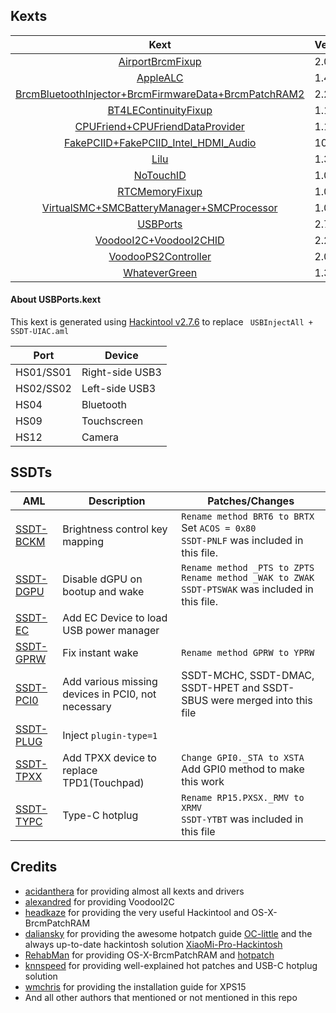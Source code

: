 ## Kexts

|                             Kext                             | Version |
| :----------------------------------------------------------: | ------- |
| [AirportBrcmFixup](https://github.com/acidanthera/AirportBrcmFixup) | 2.0.3   |
|     [AppleALC](https://github.com/acidanthera/AppleALC)      | 1.4.2   |
| [BrcmBluetoothInjector+BrcmFirmwareData+BrcmPatchRAM2](https://github.com/headkaze/OS-X-BrcmPatchRAM/releases) | 2.2.12  |
| [BT4LEContinuityFixup](https://github.com/acidanthera/BT4LEContinuityFixup) | 1.1.4   |
| [CPUFriend+CPUFriendDataProvider](https://github.com/acidanthera/CPUFriend) | 1.1.9   |
| [FakePCIID+FakePCIID_Intel_HDMI_Audio](https://bitbucket.org/RehabMan/os-x-fake-pci-id/downloads/) | 1027    |
| [Lilu](https://github.com/acidanthera/Lilu/releases/latest)  | 1.3.8   |
| [NoTouchID](https://github.com/al3xtjames/NoTouchID/releases) | 1.0.2   |
| [RTCMemoryFixup](https://github.com/acidanthera/RTCMemoryFixup/releases) | 1.0.4   |
| [VirtualSMC+SMCBatteryManager+SMCProcessor](https://github.com/acidanthera/VirtualSMC) | 1.0.8   |
| [USBPorts](https://www.tonymacx86.com/threads/release-intel-fb-patcher-v1-4-5.254559/) | 2.7.6   |
| [VoodooI2C+VoodooI2CHID](https://github.com/alexandred/VoodooI2C) | 2.2     |
| [VoodooPS2Controller](https://github.com/acidanthera/VoodooPS2/releases) | 2.0.4   |
| [WhateverGreen](https://github.com/acidanthera/WhateverGreen) | 1.3.3   |

#### About USBPorts.kext

This kext is generated using [Hackintool v2.7.6](https://www.tonymacx86.com/threads/release-hackintool-v2-7-6.254559/) to replace ` USBInjectAll + SSDT-UIAC.aml`

| Port      | Device          |
| --------- | --------------- |
| HS01/SS01 | Right-side USB3 |
| HS02/SS02 | Left-side USB3  |
| HS04      | Bluetooth       |
| HS09      | Touchscreen     |
| HS12      | Camera          |

## SSDTs

| AML                                                          | Description                                        | Patches/Changes                                              |
| ------------------------------------------------------------ | -------------------------------------------------- | ------------------------------------------------------------ |
| [SSDT-BCKM](https://github.com/daliansky/OC-little/tree/master/保留项目/X02-亮度快捷键补丁) | Brightness control key mapping                     | `Rename method BRT6 to BRTX`<br/>Set `ACOS = 0x80`<br/>`SSDT-PNLF` was included in this file. |
| [SSDT-DGPU](https://github.com/RehabMan/OS-X-Clover-Laptop-Config/blob/master/hotpatch/SSDT-DDGPU.dsl) | Disable dGPU on bootup and wake                    | `Rename method _PTS to ZPTS`<br/>`Rename method _WAK to ZWAK`<br/>`SSDT-PTSWAK` was included in this file. |
| [SSDT-EC](https://github.com/daliansky/OC-little/tree/master/03-%E4%BB%BF%E5%86%92EC) | Add EC Device to load USB power manager            |                                                              |
| [SSDT-GPRW](https://www.tonymacx86.com/threads/guide-dell-xps-15-9560-4k-touch-1tb-ssd-32gb-ram-100-adobergb.224486/) | Fix instant wake                                   | `Rename method GPRW to YPRW`                                 |
| [SSDT-PCI0](https://github.com/daliansky/OC-little/tree/master/08-添加丢失的部件) | Add various missing devices in PCI0, not necessary | SSDT-MCHC, SSDT-DMAC, SSDT-HPET and SSDT-SBUS were merged into this file |
| [SSDT-PLUG](https://github.com/daliansky/OC-little/tree/master/02-%E6%B3%A8%E5%85%A5X86) | Inject `plugin-type=1`                             |                                                              |
| [SSDT-TPXX](https://github.com/daliansky/OC-little/tree/master/09-OCI2C-TPXX%E8%A1%A5%E4%B8%81%E6%96%B9%E6%B3%95) | Add TPXX device to replace TPD1(Touchpad)          | `Change GPI0._STA to XSTA`<br/>Add GPI0 method to make this work |
| [SSDT-TYPC](https://www.tonymacx86.com/threads/guide-dell-xps-15-9560-4k-touch-1tb-ssd-32gb-ram-100-adobergb.224486/) | Type-C hotplug                                     | `Rename RP15.PXSX._RMV to XRMV`<br/>`SSDT-YTBT` was included in this file |

## Credits

- [acidanthera](https://github.com/acidanthera) for providing almost all kexts and drivers
- [alexandred](https://github.com/alexandred) for providing VoodooI2C
- [headkaze](https://github.com/headkaze) for providing the very useful Hackintool and OS-X-BrcmPatchRAM
- [daliansky](https://github.com/daliansky) for providing the awesome hotpatch guide [OC-little](https://github.com/daliansky/OC-little/) and the always up-to-date hackintosh solution [XiaoMi-Pro-Hackintosh](https://github.com/daliansky/XiaoMi-Pro-Hackintosh)
- [RehabMan](https://github.com/RehabMan) for providing OS-X-BrcmPatchRAM and [hotpatch](https://github.com/RehabMan/OS-X-Clover-Laptop-Config/tree/master/hotpatch)
- [knnspeed](https://www.tonymacx86.com/threads/guide-dell-xps-15-9560-4k-touch-1tb-ssd-32gb-ram-100-adobergb.224486) for providing well-explained hot patches and USB-C hotplug solution
- [wmchris](https://github.com/wmchris/DellXPS15-9550-OSX/tree/10.15) for providing the installation guide for XPS15
- And all other authors that mentioned or not mentioned in this repo

